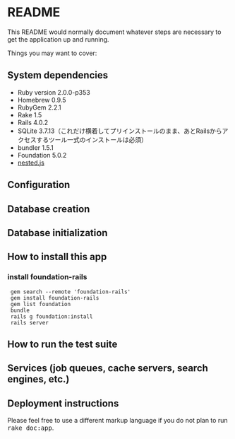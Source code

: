 # README

This README would normally document whatever steps are necessary to get the
application up and running.

Things you may want to cover:


## System dependencies
* Ruby version
2.0.0-p353
* Homebrew
0.9.5
* RubyGem
2.2.1
* Rake
1.5
* Rails
4.0.2
* SQLite
3.7.13（これだけ横着してプリインストールのまま、あとRailsからアクセスするツール一式のインストールは必須）
* bundler
1.5.1
* Foundation
5.0.2
* [nested.js](http://suprb.com/apps/nested/)

## Configuration

## Database creation

## Database initialization

## How to install this app
### install foundation-rails

	 gem search --remote 'foundation-rails'
	 gem install foundation-rails
	 gem list foundation
	 bundle
	 rails g foundation:install
	 rails server

## How to run the test suite

## Services (job queues, cache servers, search engines, etc.)

## Deployment instructions
Please feel free to use a different markup language if you do not plan to run
<tt>rake doc:app</tt>.
